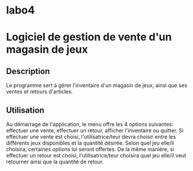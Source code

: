 # labo4
# Logiciel de gestion de vente d'un magasin de jeux

## Description
Le programme sert à gérer l'inventaire d'un magasin de jeux, ainsi que ses ventes et retours d'articles. 

## Utilisation
Au démarrage de l'application, le menu offre les 4 options suivantes: effectuer une vente, effectuer un retour, afficher l'inventaire ou quitter.
Si effectuer une vente est choisi, l'utilisatrice/teur devra choisir entre les différents jeux disponibles et la quantité désirée. Selon quel jeu elle/il choisira, 
certaines options lui seront offertes. De la même manière, si effectuer un retour est choisi, l'utilisatrice/teur choisira quel jeu elle/il veut retourner ainsi que
la quantité de retour.
